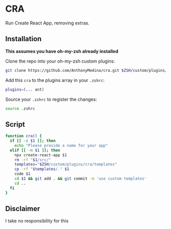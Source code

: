 # CRA

Run Create React App, removing extras.

## Installation

**This assumes you have oh-my-zsh already installed**

Clone the repo into your oh-my-zsh custom plugins:

```bash
git clone https://github.com/AnthonyMedina/cra.git $ZSH/custom/plugins/cra
```

Add this `cra` to the plugins array in your `.zshrc`:

```bash
plugins=(... ant)
```

Source your `.zshrc` to register the changes:

```bash
source .zshrc
```

## Script

```bash
function cra() {
  if [[ -z $1 ]]; then
    echo "Please provide a name for your app"
  elif [[ -n $1 ]]; then
    npx create-react-app $1
    rm -rf "$1/src/"
    templates="$ZSH/custom/plugins/cra/templates"
    cp -rf "$templates/." $1
    code $1
    cd $1 && git add . && git commit -m 'use custom templates'
    cd ..
  fi
}
```

## Disclaimer

I take no responsibility for this

